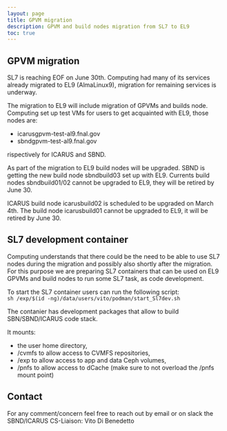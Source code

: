 ```yaml
---
layout: page
title: GPVM migration
description: GPVM and build nodes migration from SL7 to EL9
toc: true
---
```


GPVM migration
------------------------------------------------------------------------------------------------

SL7 is reaching EOF on June 30th.
Computing had many of its services already migrated to EL9 (AlmaLinux9),
migration for remaining services is underway.

The migration to EL9 will include migration of GPVMs and builds node.
Computing set up test VMs for users to get acquainted with EL9, those nodes are:  
- icarusgpvm-test-al9.fnal.gov
- sbndgpvm-test-al9.fnal.gov
  
rispectively for ICARUS and SBND.

As part of the migration to EL9 build nodes will be upgraded.
SBND is getting the new build node sbndbuild03 set up with EL9.
Currents build nodes sbndbuild01/02 cannot be upgraded to EL9, they
will be retired by June 30.

ICARUS build node icarusbuild02 is scheduled to be upgraded on March 4th.
The build node icarusbuild01 cannot be upgraded to EL9, it will be retired by June 30.

SL7 development container
------------------------------------------------------------------------------------------------

Computing understands that there could be the need to be able to use
SL7 nodes during the migration and possibly also shortly after the migration.  
For this purpose we are preparing SL7 containers that can be used on
EL9 GPVMs and build nodes to run some SL7 task, as code development.

To start the SL7 container users can run the following script:  
`sh /exp/$(id -ng)/data/users/vito/podman/start_Sl7dev.sh`

The contanier has development packages that allow to build SBN/SBND/ICARUS code stack.

It mounts:
- the user home directory,
- /cvmfs to allow access to CVMFS repositories,
- /exp to allow access to app and data Ceph volumes,
- /pnfs to allow access to dCache (make sure to not overload the /pnfs mount point)


Contact
------------------------------------------------------------------------------------------------

For any comment/concern feel free to reach out by email or on slack the SBND/ICARUS CS-Liaison: Vito Di Benedetto
